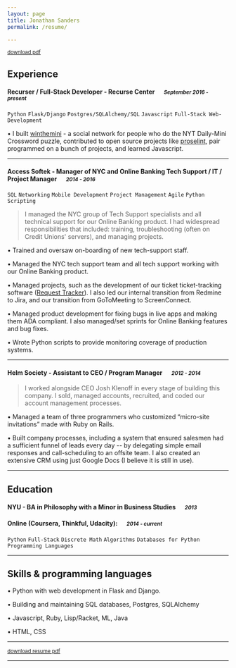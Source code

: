 ```yaml
---
layout: page
title: Jonathan Sanders
permalink: /resume/

---
```

<small>[download pdf](https://github.com/j10sanders/j10sanders.github.io/raw/master/JonathanSanders.pdf)</small>

## Experience


#### Recurser / Full-Stack Developer - Recurse Center &emsp; <small>*September 2016 - present*</small>
`Python` `Flask/Django` `Postgres/SQLAlchemy/SQL` `Javascript` `Full-Stack Web-Development`

•	I built [winthemini](https://github.com/j10sanders/crossword) - a social network for people who do the NYT Daily-Mini Crossword puzzle, contributed to open source projects like [proselint](http://proselint.com/), pair programmed on a bunch of projects, and learned Javascript. 

---


#### Access Softek - Manager of NYC and Online Banking Tech Support / IT / Project Manager &emsp; <small>*2014 - 2016*</small>

`SQL` `Networking` `Mobile Development` `Project Management` `Agile` `Python Scripting`

>I managed the NYC group of Tech Support specialists and all technical support for our Online Banking product. I had widespread responsibilities that included: training, troubleshooting (often on Credit Unions' servers), and managing projects.

•	Trained and oversaw on-boarding of new tech-support staff.

•	Managed the NYC tech support team and all tech support working with our Online Banking product.

•	Managed projects, such as the development of our ticket ticket-tracking software ([Request Tracker](https://bestpractical.com/request-tracker)).  I also led our internal transition from Redmine to Jira, and our transition from GoToMeeting to ScreenConnect.

•	Managed product development for fixing bugs in live apps and making them ADA compliant.  I also managed/set sprints for Online Banking features and bug fixes.

•	Wrote Python scripts to provide monitoring coverage of production systems.

---

#### Helm Society - Assistant to CEO / Program Manager &emsp; <small>*2012 - 2014*</small>



> I worked alongside CEO Josh Klenoff in every stage of building this company.  I sold, managed accounts, recruited, and coded our account management processes.

•	Managed a team of three programmers who customized “micro-site invitations” made with Ruby on Rails.

•	Built company processes, including a system that ensured salesmen had a sufficient funnel of leads every day -- by delegating simple email responses and call-scheduling to an offsite team.  I also created an extensive CRM using just Google Docs (I believe it is still in use).


---

## Education

#### NYU - BA in Philosophy with a Minor in Business Studies &emsp; <small>*2013*</small>


#### Online (Coursera, Thinkful, Udacity): &emsp; <small>*2014 - current*</small>
`Python` `Full-Stack` `Discrete Math` `Algorithms` `Databases for Python` `Programming Languages`

---


## Skills & programming languages

•	Python with web development in Flask and Django.

•	Building and maintaining SQL databases, Postgres, SQLAlchemy

•	Javascript, Ruby, Lisp/Racket, ML, Java

•	HTML, CSS

---

<small>[download resume pdf](https://github.com/j10sanders/j10sanders.github.io/raw/master/JonathanSanders.pdf)</small>

---

[homepage]: https://j10sanders.github.io/about/
[twitter]: https://twitter.com/jps458
[twit]: http://cdn-careers.sstatic.net/careers/Img/icon-twitter.png?v=b1bd58ad2034
